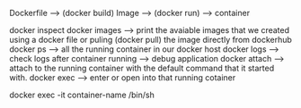 Dockerfile --> (docker build) Image --> (docker run) --> container 

docker inspect
docker images --> print the avaiable images that we created using a docker file or puling (docker pull) the image directly from dockerhub
docker ps --> all the running container in our docker host
docker logs --> check logs after container running --> debug application
docker attach --> attach to the running container with the default command that it started with.
docker exec --> enter or open into that running cotainer

docker exec -it container-name /bin/sh
